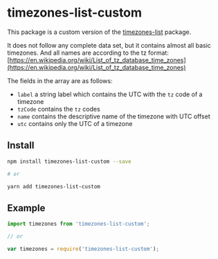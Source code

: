# timezones-list-custom
This package is a custom version of the [timezones-list](https://www.npmjs.com/package/timezones-list) package.

It does not follow any complete data set, but it contains almost all basic timezones. And all names are according to the tz format: [https://en.wikipedia.org/wiki/List_of_tz_database_time_zones](https://en.wikipedia.org/wiki/List_of_tz_database_time_zones)

The fields in the array are as follows:
* `label` a string label which contains the UTC with the `tz` code of a timezone
* `tzCode` contains the `tz` codes
* `name` contains the descriptive name of the timezone with UTC offset
* `utc` contains only the UTC of a timezone

## Install
```bash
npm install timezones-list-custom --save

# or

yarn add timezones-list-custom
```

## Example
```javascript
import timezones from 'timezones-list-custom';

// or

var timezones = require('timezones-list-custom');
```

